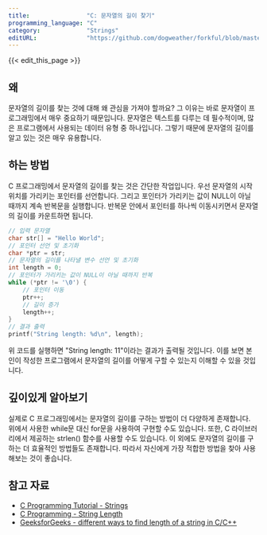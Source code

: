 ```yaml
---
title:                "C: 문자열의 길이 찾기"
programming_language: "C"
category:             "Strings"
editURL:              "https://github.com/dogweather/forkful/blob/master/content/ko/c/finding-the-length-of-a-string.md"
---
```


{{< edit_this_page >}}

## 왜
문자열의 길이를 찾는 것에 대해 왜 관심을 가져야 할까요? 그 이유는 바로 문자열이 프로그래밍에서 매우 중요하기 때문입니다. 문자열은 텍스트를 다루는 데 필수적이며, 많은 프로그램에서 사용되는 데이터 유형 중 하나입니다. 그렇기 때문에 문자열의 길이를 알고 있는 것은 매우 유용합니다.

## 하는 방법
C 프로그래밍에서 문자열의 길이를 찾는 것은 간단한 작업입니다. 우선 문자열의 시작 위치를 가리키는 포인터를 선언합니다. 그리고 포인터가 가리키는 값이 NULL이 아닐 때까지 계속 반복문을 실행합니다. 반복문 안에서 포인터를 하나씩 이동시키면서 문자열의 길이를 카운트하면 됩니다.

```C
// 입력 문자열
char str[] = "Hello World";
// 포인터 선언 및 초기화
char *ptr = str;
// 문자열의 길이를 나타낼 변수 선언 및 초기화
int length = 0;
// 포인터가 가리키는 값이 NULL이 아닐 때까지 반복
while (*ptr != '\0') {
    // 포인터 이동
    ptr++;
    // 길이 증가
    length++;
}
// 결과 출력
printf("String length: %d\n", length);
```

위 코드를 실행하면 "String length: 11"이라는 결과가 출력될 것입니다. 이를 보면 본인이 작성한 프로그램에서 문자열의 길이를 어떻게 구할 수 있는지 이해할 수 있을 것입니다.

## 깊이있게 알아보기
실제로 C 프로그래밍에서는 문자열의 길이를 구하는 방법이 더 다양하게 존재합니다. 위에서 사용한 while문 대신 for문을 사용하여 구현할 수도 있습니다. 또한, C 라이브러리에서 제공하는 strlen() 함수를 사용할 수도 있습니다. 이 외에도 문자열의 길이를 구하는 더 효율적인 방법들도 존재합니다. 따라서 자신에게 가장 적합한 방법을 찾아 사용해보는 것이 좋습니다.

## 참고 자료
- [C Programming Tutorial - Strings](https://www.programiz.com/c-programming/c-strings)
- [C Programming - String Length](https://www.tutorialspoint.com/c_standard_library/c_function_strlen.htm)
- [GeeksforGeeks - different ways to find length of a string in C/C++](https://www.geeksforgeeks.org/different-ways-find-length-string-c/)